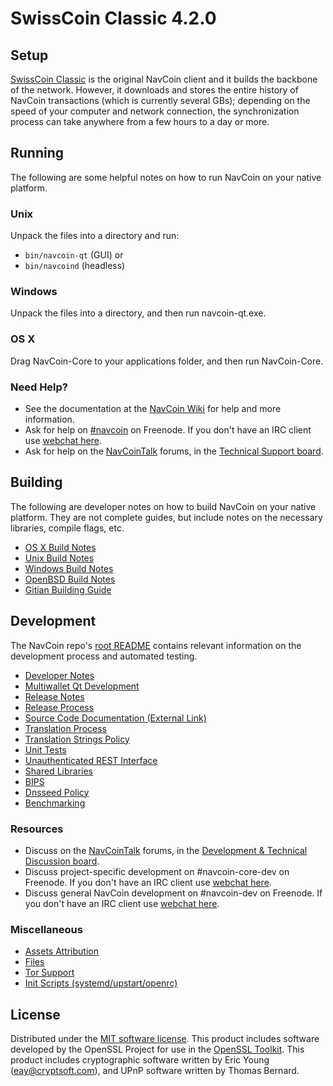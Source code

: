 SwissCoin Classic 4.2.0
=====================

Setup
---------------------
[SwissCoin Classic](http://navcoin.org/en/download) is the original NavCoin client and it builds the backbone of the network. However, it downloads and stores the entire history of NavCoin transactions (which is currently several GBs); depending on the speed of your computer and network connection, the synchronization process can take anywhere from a few hours to a day or more.

Running
---------------------
The following are some helpful notes on how to run NavCoin on your native platform.

### Unix

Unpack the files into a directory and run:

- `bin/navcoin-qt` (GUI) or
- `bin/navcoind` (headless)

### Windows

Unpack the files into a directory, and then run navcoin-qt.exe.

### OS X

Drag NavCoin-Core to your applications folder, and then run NavCoin-Core.

### Need Help?

* See the documentation at the [NavCoin Wiki](https://en.navcoin.it/wiki/Main_Page)
for help and more information.
* Ask for help on [#navcoin](http://webchat.freenode.net?channels=navcoin) on Freenode. If you don't have an IRC client use [webchat here](http://webchat.freenode.net?channels=navcoin).
* Ask for help on the [NavCoinTalk](https://navcointalk.org/) forums, in the [Technical Support board](https://navcointalk.org/index.php?board=4.0).

Building
---------------------
The following are developer notes on how to build NavCoin on your native platform. They are not complete guides, but include notes on the necessary libraries, compile flags, etc.

- [OS X Build Notes](build-osx.md)
- [Unix Build Notes](build-unix.md)
- [Windows Build Notes](build-windows.md)
- [OpenBSD Build Notes](build-openbsd.md)
- [Gitian Building Guide](gitian-building.md)

Development
---------------------
The NavCoin repo's [root README](/README.md) contains relevant information on the development process and automated testing.

- [Developer Notes](developer-notes.md)
- [Multiwallet Qt Development](multiwallet-qt.md)
- [Release Notes](release-notes.md)
- [Release Process](release-process.md)
- [Source Code Documentation (External Link)](https://dev.visucore.com/navcoin/doxygen/)
- [Translation Process](translation_process.md)
- [Translation Strings Policy](translation_strings_policy.md)
- [Unit Tests](unit-tests.md)
- [Unauthenticated REST Interface](REST-interface.md)
- [Shared Libraries](shared-libraries.md)
- [BIPS](bips.md)
- [Dnsseed Policy](dnsseed-policy.md)
- [Benchmarking](benchmarking.md)

### Resources
* Discuss on the [NavCoinTalk](https://navcointalk.org/) forums, in the [Development & Technical Discussion board](https://navcointalk.org/index.php?board=6.0).
* Discuss project-specific development on #navcoin-core-dev on Freenode. If you don't have an IRC client use [webchat here](http://webchat.freenode.net/?channels=navcoin-core-dev).
* Discuss general NavCoin development on #navcoin-dev on Freenode. If you don't have an IRC client use [webchat here](http://webchat.freenode.net/?channels=navcoin-dev).

### Miscellaneous
- [Assets Attribution](assets-attribution.md)
- [Files](files.md)
- [Tor Support](tor.md)
- [Init Scripts (systemd/upstart/openrc)](init.md)

License
---------------------
Distributed under the [MIT software license](http://www.opensource.org/licenses/mit-license.php).
This product includes software developed by the OpenSSL Project for use in the [OpenSSL Toolkit](https://www.openssl.org/). This product includes
cryptographic software written by Eric Young ([eay@cryptsoft.com](mailto:eay@cryptsoft.com)), and UPnP software written by Thomas Bernard.
